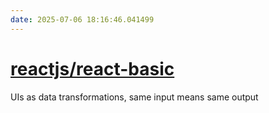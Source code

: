```yaml
---
date: 2025-07-06 18:16:46.041499
---
```


# [reactjs/react-basic](https://github.com/reactjs/react-basic)

UIs as data transformations, same input means same output